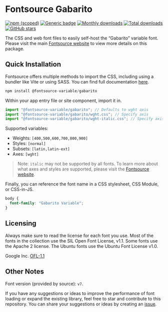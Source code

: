 # Fontsource Gabarito

[![npm (scoped)](https://img.shields.io/npm/v/@fontsource-variable/gabarito?color=brightgreen)](https://www.npmjs.com/package/@fontsource-variable/gabarito) [![Generic badge](https://img.shields.io/badge/fontsource-passing-brightgreen)](https://github.com/fontsource/fontsource) [![Monthly downloads](https://badgen.net/npm/dm/@fontsource-variable/gabarito)](https://github.com/fontsource/fontsource) [![Total downloads](https://badgen.net/npm/dt/@fontsource-variable/gabarito)](https://github.com/fontsource/fontsource) [![GitHub stars](https://img.shields.io/github/stars/fontsource/fontsource.svg?style=social&label=Star)](https://github.com/fontsource/fontsource/stargazers)

The CSS and web font files to easily self-host the “Gabarito” variable font. Please visit the main [Fontsource website](https://fontsource.org/fonts/gabarito) to view more details on this package.

## Quick Installation

Fontsource offers multiple methods to import the CSS, including using a bundler like Vite or using SASS. You can find full documentation [here](https://fontsource.org/docs/getting-started/introduction).

```javascript
npm install @fontsource-variable/gabarito
```

Within your app entry file or site component, import it in.

```javascript
import "@fontsource-variable/gabarito"; // Defaults to wght axis
import "@fontsource-variable/gabarito/wght.css"; // Specify axis
import "@fontsource-variable/gabarito/wght-italic.css"; // Specify axis and style
```

Supported variables:
- Weights: `[400,500,600,700,800,900]`
- Styles: `[normal]`
- Subsets: `[latin,latin-ext]`
- Axes: `[wght]`

> Note: `italic` may not be supported by all fonts. To learn more about what axes and styles are supported, please visit the [Fontsource website](https://fontsource.org/fonts/gabarito).

Finally, you can reference the font name in a CSS stylesheet, CSS Module, or CSS-in-JS.

```css
body {
  font-family: "Gabarito Variable";
}
```

## Licensing
Always make sure to read the license for each font you use. Most of the fonts in the collection use the SIL Open Font License, v1.1. Some fonts use the Apache 2 license. The Ubuntu fonts use the Ubuntu Font License v1.0.

Google Inc.
[OFL-1.1](http://scripts.sil.org/OFL)

## Other Notes
Font version (provided by source): `v7`.

If you have any suggestions or ideas to improve the performance of font loading or expand the existing library, feel free to star and contribute to this repository. You can share your suggestions or ideas by creating an [issue](https://github.com/fontsource/fontsource/issues).